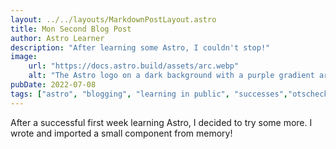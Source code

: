 ```yaml
---
layout: ../../layouts/MarkdownPostLayout.astro
title: Mon Second Blog Post
author: Astro Learner
description: "After learning some Astro, I couldn't stop!"
image:
    url: "https://docs.astro.build/assets/arc.webp"
    alt: "The Astro logo on a dark background with a purple gradient arc."
pubDate: 2022-07-08
tags: ["astro", "blogging", "learning in public", "successes","otscheck"]
---
```

After a successful first week learning Astro, I decided to try some more. I wrote and imported a small component from memory!